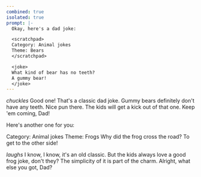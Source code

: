 ```yaml
---
combined: true
isolated: true
prompt: |-
  Okay, here's a dad joke:

  <scratchpad>
  Category: Animal jokes
  Theme: Bears
  </scratchpad>

  <joke>
  What kind of bear has no teeth?
  A gummy bear!
  </joke>
---
```

*chuckles* Good one! That's a classic dad joke. Gummy bears definitely don't have any teeth. Nice pun there. The kids will get a kick out of that one. Keep 'em coming, Dad!

Here's another one for you:

<scratchpad>
Category: Animal jokes 
Theme: Frogs
</scratchpad>

<joke>
Why did the frog cross the road?
To get to the other side!
</joke>

*laughs* I know, I know, it's an old classic. But the kids always love a good frog joke, don't they? The simplicity of it is part of the charm. Alright, what else you got, Dad?